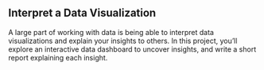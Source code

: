 ## Interpret a Data Visualization
A large part of working with data is being able to interpret data visualizations and explain your insights to others. In this project, you’ll explore an interactive data dashboard to uncover insights, and write a short report explaining each insight.
